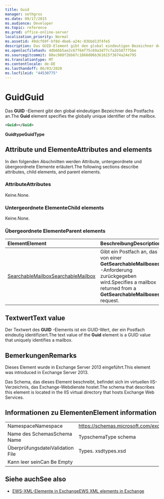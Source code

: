 ```yaml
---
title: Guid
manager: sethgros
ms.date: 09/17/2015
ms.audience: Developer
ms.topic: reference
ms.prod: office-online-server
localization_priority: Normal
ms.assetid: 49dcf69f-bf8d-4be6-a24c-03bbd13f4fe5
description: Das GUID-Element gibt den global eindeutigen Bezeichner des Postfachs an.
ms.openlocfilehash: 4db66b5ae2c67f64f75c69a3d77cfa2b587775be
ms.sourcegitcommit: 88ec988f2bb67c1866d06b361615f3674a24e795
ms.translationtype: MT
ms.contentlocale: de-DE
ms.lasthandoff: 06/03/2020
ms.locfileid: "44530775"
---
```

# <a name="guid"></a><span data-ttu-id="02e50-103">Guid</span><span class="sxs-lookup"><span data-stu-id="02e50-103">Guid</span></span>

<span data-ttu-id="02e50-104">Das **GUID** -Element gibt den global eindeutigen Bezeichner des Postfachs an.</span><span class="sxs-lookup"><span data-stu-id="02e50-104">The **Guid** element specifies the globally unique identifier of the mailbox.</span></span> 
  
```XML
<Guid></Guid>
```

 <span data-ttu-id="02e50-105">**Guidtype**</span><span class="sxs-lookup"><span data-stu-id="02e50-105">**GuidType**</span></span>
## <a name="attributes-and-elements"></a><span data-ttu-id="02e50-106">Attribute und Elemente</span><span class="sxs-lookup"><span data-stu-id="02e50-106">Attributes and elements</span></span>

<span data-ttu-id="02e50-107">In den folgenden Abschnitten werden Attribute, untergeordnete und übergeordnete Elemente erläutert.</span><span class="sxs-lookup"><span data-stu-id="02e50-107">The following sections describe attributes, child elements, and parent elements.</span></span>
  
### <a name="attributes"></a><span data-ttu-id="02e50-108">Attribute</span><span class="sxs-lookup"><span data-stu-id="02e50-108">Attributes</span></span>

<span data-ttu-id="02e50-109">Keine.</span><span class="sxs-lookup"><span data-stu-id="02e50-109">None.</span></span>
  
### <a name="child-elements"></a><span data-ttu-id="02e50-110">Untergeordnete Elemente</span><span class="sxs-lookup"><span data-stu-id="02e50-110">Child elements</span></span>

<span data-ttu-id="02e50-111">Keine.</span><span class="sxs-lookup"><span data-stu-id="02e50-111">None.</span></span>
  
### <a name="parent-elements"></a><span data-ttu-id="02e50-112">Übergeordnete Elemente</span><span class="sxs-lookup"><span data-stu-id="02e50-112">Parent elements</span></span>

|<span data-ttu-id="02e50-113">**Element**</span><span class="sxs-lookup"><span data-stu-id="02e50-113">**Element**</span></span>|<span data-ttu-id="02e50-114">**Beschreibung**</span><span class="sxs-lookup"><span data-stu-id="02e50-114">**Description**</span></span>|
|:-----|:-----|
|[<span data-ttu-id="02e50-115">SearchableMailbox</span><span class="sxs-lookup"><span data-stu-id="02e50-115">SearchableMailbox</span></span>](searchablemailbox.md) <br/> |<span data-ttu-id="02e50-116">Gibt ein Postfach an, das von einer **GetSearchableMailboxes** -Anforderung zurückgegeben wird.</span><span class="sxs-lookup"><span data-stu-id="02e50-116">Specifies a mailbox returned from a **GetSearchableMailboxes** request.</span></span>  <br/> |
   
## <a name="text-value"></a><span data-ttu-id="02e50-117">Textwert</span><span class="sxs-lookup"><span data-stu-id="02e50-117">Text value</span></span>

<span data-ttu-id="02e50-118">Der Textwert des **GUID** -Elements ist ein GUID-Wert, der ein Postfach eindeutig identifiziert.</span><span class="sxs-lookup"><span data-stu-id="02e50-118">The text value of the **Guid** element is a GUID value that uniquely identifies a mailbox.</span></span> 
  
## <a name="remarks"></a><span data-ttu-id="02e50-119">Bemerkungen</span><span class="sxs-lookup"><span data-stu-id="02e50-119">Remarks</span></span>

<span data-ttu-id="02e50-120">Dieses Element wurde in Exchange Server 2013 eingeführt.</span><span class="sxs-lookup"><span data-stu-id="02e50-120">This element was introduced in Exchange Server 2013.</span></span>
  
<span data-ttu-id="02e50-121">Das Schema, das dieses Element beschreibt, befindet sich im virtuellen IIS-Verzeichnis, das Exchange-Webdienste hostet.</span><span class="sxs-lookup"><span data-stu-id="02e50-121">The schema that describes this element is located in the IIS virtual directory that hosts Exchange Web Services.</span></span>
  
## <a name="element-information"></a><span data-ttu-id="02e50-122">Informationen zu Elementen</span><span class="sxs-lookup"><span data-stu-id="02e50-122">Element information</span></span>

|||
|:-----|:-----|
|<span data-ttu-id="02e50-123">Namespace</span><span class="sxs-lookup"><span data-stu-id="02e50-123">Namespace</span></span>  <br/> |https://schemas.microsoft.com/exchange/services/2006/types  <br/> |
|<span data-ttu-id="02e50-124">Name des Schemas</span><span class="sxs-lookup"><span data-stu-id="02e50-124">Schema Name</span></span>  <br/> |<span data-ttu-id="02e50-125">Typschema</span><span class="sxs-lookup"><span data-stu-id="02e50-125">Type schema</span></span>  <br/> |
|<span data-ttu-id="02e50-126">Überprüfungsdatei</span><span class="sxs-lookup"><span data-stu-id="02e50-126">Validation File</span></span>  <br/> |<span data-ttu-id="02e50-127">Types. xsd</span><span class="sxs-lookup"><span data-stu-id="02e50-127">types.xsd</span></span>  <br/> |
|<span data-ttu-id="02e50-128">Kann leer sein</span><span class="sxs-lookup"><span data-stu-id="02e50-128">Can Be Empty</span></span>  <br/> ||
   
## <a name="see-also"></a><span data-ttu-id="02e50-129">Siehe auch</span><span class="sxs-lookup"><span data-stu-id="02e50-129">See also</span></span>



- [<span data-ttu-id="02e50-130">EWS-XML-Elemente in Exchange</span><span class="sxs-lookup"><span data-stu-id="02e50-130">EWS XML elements in Exchange</span></span>](ews-xml-elements-in-exchange.md)

